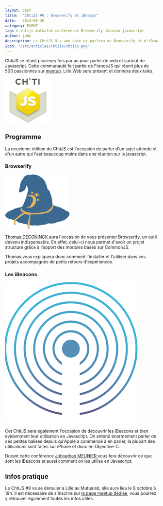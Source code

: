 ```yaml
---
layout: post
title:  "ChtiJS #9 : Browserify et iBeacon"
date:   2014-09-30
category: EVENT
tags : chtijs mutualab conférences Browserify ibeacon javascript
author: john
description: Le ChtiJS 9 a une date et parlera de Browserify et d'iBeacon !
icon: "/src/articles/chtijs/chtijs.png"
---
```


ChtiJS se réunit plusieurs fois par an pour parler de web et surtout de Javascript. Cette communauté fait partie de FranceJS qui réunit plus de 500 passionnés sur <a href="http://www.meetup.com"> meetup</a>. Lille Web sera présent et donnera deux talks.

<img src="/src/articles/chtijs/chtijs.png" style="width:150px;">


## Programme

La neuvième édition du ChtiJS est l'occasion de parler d'un sujet attendu et d'un autre qui l'est beaucoup moins dans une réunion sur le javascript.

### Browserify

<img src="/src/articles/chtijs/browserify-logo.png" class="left">

<a href="http://lilleweb.fr/team/"> Thomas DECONINCK </a> aura l'occasion de vous présenter Browserify, un outil devenu indispensable. En effet, celui-ci nous permet d'avoir un projet structuré grâce à l'apport des modules basés sur CommonJS.

Thomas vous expliquera donc comment l'installer et l'utiliser dans vos projets accompagnés de petits retours d'expériences.

### Les iBeacons

<img src="/src/articles/chtijs/logo-svg.png" class="left">

Cet ChtiJS sera également l'occasion de découvrir les iBeacons et bien évidemment leur utilisation en Javascript. On entend énormément parler de ces petites balises depuis qu'Apple a commencé à en parler, la plupart des utilisations sont faites sur iPhone et donc en Objective-C.

Durant cette conférence <a href="http://lilleweb.fr/team/"> Johnathan MEUNIER </a> vous fera découvrir ce que sont les iBeacons et aussi comment on les utilise en Javascript.

## Infos pratique

Le ChtiJS #9 va se dérouler à Lille au Mutualab, elle aura lieu le 9 octobre à 19h. Il est nécessaire de s'inscrire sur <a href="http://www.meetup.com/FranceJS/events/208222662/">la page meetup dédiée</a>, vous pourrez y retrouver également toutes les infos utiles.
